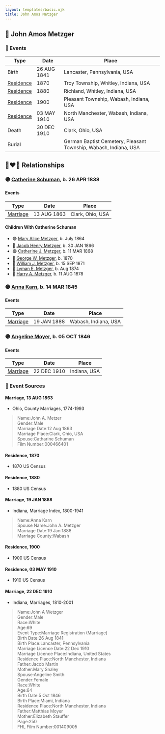 ```yaml
---
layout: templates/basic.njk
title: John Amos Metzger
---
```

## 🔵 John Amos Metzger

### 📆 Events

Type | Date | Place
------ | ------ | ------
Birth | 26 AUG 1841 | Lancaster, Pennsylvania, USA
[Residence](#event-event-0) | 1870 | Troy Township, Whitley, Indiana, USA
[Residence](#event-event-1) | 1880 | Richland, Whitley, Indiana, USA
[Residence](#event-event-2) | 1900 | Pleasant Township, Wabash, Indiana, USA
[Residence](#event-event-3) | 03 MAY 1910 | North Manchester, Wabash, Indiana, USA
Death | 30 DEC 1910 | Clark, Ohio, USA
Burial |  | German Baptist Cemetery, Pleasant Township, Wabash, Indiana, USA

## 👩‍❤️‍👨 Relationships

### 🟣 [Catherine Schuman](/people/3/39599940), b. 26 APR 1838

#### Events

Type | Date | Place
------ | ------ | ------
[Marriage](#event-family-0-event-0) | 13 AUG 1863 | Clark, Ohio, USA
#### Children With Catherine Schuman
* 🟣 [Mary Alice Metzger](/people/3/36824832), b. July 1864
* 🔵 [Jacob Henry Metzger](/people/1/13773745), b. 30 JAN 1866
* 🟣 [Catherine J. Metzger](/people/6/62700864), b. 11 MAR 1868
* 🔵 [George W. Metzger](/people/7/79949048), b. 1870
* 🔵 [William J. Metzger](/people/2/26066694), b. 15 SEP 1871
* 🔵 [Lyman E. Metzger](/people/7/77568223), b. Aug 1874
* 🔵 [Harry A. Metzger](/people/5/51617487), b. 11 AUG 1878
### 🟣 [Anna Karn](/people/1/1146467), b. 14 MAR 1845

#### Events

Type | Date | Place
------ | ------ | ------
[Marriage](#event-family-1-event-0) | 19 JAN 1888 | Wabash, Indiana, USA
### 🟣 [Angeline Moyer](/people/6/62824036), b. 05 OCT 1846

#### Events

Type | Date | Place
------ | ------ | ------
[Marriage](#event-family-2-event-0) | 22 DEC 1910 | Indiana, USA
### 📰 Event Sources

#### <a id="event-family-0-event-0"></a> Marriage, 13 AUG 1863
* Ohio, County Marriages, 1774-1993
>   
  > Name:John A. Metzer  
  > Gender:Male  
  > Marriage Date:12 Aug 1863  
  > Marriage Place:Clark, Ohio, USA  
  > Spouse:Catharine Schuman  
  > Film Number:000466401

#### <a id="event-event-0"></a> Residence, 1870
* 1870 US Census

#### <a id="event-event-1"></a> Residence, 1880
* 1880 US Census

#### <a id="event-family-1-event-0"></a> Marriage, 19 JAN 1888
* Indiana, Marriage Index, 1800-1941
>   
  > Name:Anna Karn  
  > Spouse Name:John A. Metzger  
  > Marriage Date:19 Jan 1888  
  > Marriage County:Wabash

#### <a id="event-event-2"></a> Residence, 1900
* 1900 US Census

#### <a id="event-event-3"></a> Residence, 03 MAY 1910
* 1910 US Census

#### <a id="event-family-2-event-0"></a> Marriage, 22 DEC 1910
* Indiana, Marriages, 1810-2001
>   
  > Name:John A Wetzger  
  > Gender:Male  
  > Race:White  
  > Age:69  
  > Event Type:Marriage Registration (Marriage)  
  > Birth Date:26 Aug 1841  
  > Birth Place:Lancaster, Pennsylvania  
  > Marriage Licence Date:22 Dec 1910  
  > Marriage Licence Place:Indiana, United States  
  > Residence Place:North Manchester, Indiana  
  > Father:Jacob Martin  
  > Mother:Mary Snaley  
  > Spouse:Angeline Smith  
  > Gender:Female  
  > Race:White  
  > Age:64  
  > Birth Date:5 Oct 1846  
  > Birth Place:Miami, Indiana  
  > Residence Place:North Manchester, Indiana  
  > Father:Matthias Moyer  
  > Mother:Elizabeth Stauffer  
  > Page:250  
  > FHL Film Number:001409005